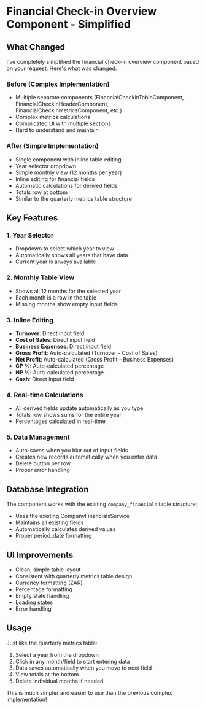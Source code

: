 # Financial Check-in Overview Component - Simplified

## What Changed

I've completely simplified the financial check-in overview component based on your request. Here's what was changed:

### Before (Complex Implementation)
- Multiple separate components (FinancialCheckinTableComponent, FinancialCheckinHeaderComponent, FinancialCheckinMetricsComponent, etc.)
- Complex metrics calculations
- Complicated UI with multiple sections
- Hard to understand and maintain

### After (Simple Implementation)
- Single component with inline table editing
- Year selector dropdown
- Simple monthly view (12 months per year)
- Inline editing for financial fields
- Automatic calculations for derived fields
- Totals row at bottom
- Similar to the quarterly metrics table structure

## Key Features

### 1. Year Selector
- Dropdown to select which year to view
- Automatically shows all years that have data
- Current year is always available

### 2. Monthly Table View
- Shows all 12 months for the selected year
- Each month is a row in the table
- Missing months show empty input fields

### 3. Inline Editing
- **Turnover**: Direct input field
- **Cost of Sales**: Direct input field  
- **Business Expenses**: Direct input field
- **Gross Profit**: Auto-calculated (Turnover - Cost of Sales)
- **Net Profit**: Auto-calculated (Gross Profit - Business Expenses)
- **GP %**: Auto-calculated percentage
- **NP %**: Auto-calculated percentage
- **Cash**: Direct input field

### 4. Real-time Calculations
- All derived fields update automatically as you type
- Totals row shows sums for the entire year
- Percentages calculated in real-time

### 5. Data Management
- Auto-saves when you blur out of input fields
- Creates new records automatically when you enter data
- Delete button per row
- Proper error handling

## Database Integration

The component works with the existing `company_financials` table structure:
- Uses the existing CompanyFinancialsService
- Maintains all existing fields
- Automatically calculates derived values
- Proper period_date formatting

## UI Improvements

- Clean, simple table layout
- Consistent with quarterly metrics table design
- Currency formatting (ZAR)
- Percentage formatting  
- Empty state handling
- Loading states
- Error handling

## Usage

Just like the quarterly metrics table:
1. Select a year from the dropdown
2. Click in any month/field to start entering data
3. Data saves automatically when you move to next field
4. View totals at the bottom
5. Delete individual months if needed

This is much simpler and easier to use than the previous complex implementation!
